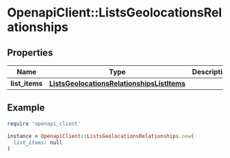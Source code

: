 # OpenapiClient::ListsGeolocationsRelationships

## Properties

| Name | Type | Description | Notes |
| ---- | ---- | ----------- | ----- |
| **list_items** | [**ListsGeolocationsRelationshipsListItems**](ListsGeolocationsRelationshipsListItems.md) |  | [optional] |

## Example

```ruby
require 'openapi_client'

instance = OpenapiClient::ListsGeolocationsRelationships.new(
  list_items: null
)
```

